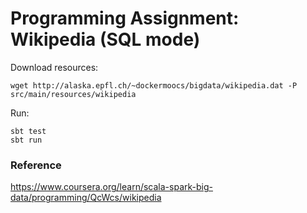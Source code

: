 # Programming Assignment: Wikipedia (SQL mode)

Download resources:

```shell
wget http://alaska.epfl.ch/~dockermoocs/bigdata/wikipedia.dat -P src/main/resources/wikipedia
```

Run:

```shell
sbt test
sbt run
```

### Reference

https://www.coursera.org/learn/scala-spark-big-data/programming/QcWcs/wikipedia
